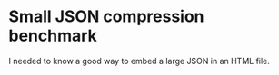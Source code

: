 # Small JSON compression benchmark

I needed to know a good way to embed a large JSON in an HTML file.
